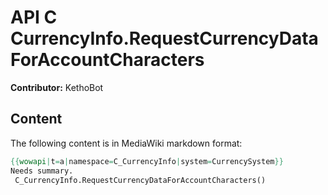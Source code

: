 # API C CurrencyInfo.RequestCurrencyDataForAccountCharacters

**Contributor:** KethoBot

## Content

The following content is in MediaWiki markdown format:

```mediawiki
{{wowapi|t=a|namespace=C_CurrencyInfo|system=CurrencySystem}}
Needs summary.
 C_CurrencyInfo.RequestCurrencyDataForAccountCharacters()
```